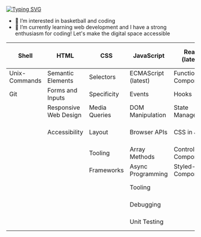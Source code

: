 




[![Typing SVG](https://readme-typing-svg.demolab.com?font=Fira+Code&pause=1000&random=false&width=435&lines=My+name+is+Andreas&color=%23FF0000)](https://git.io/typing-svg)
- 👀 I’m interested in basketball and coding
- 🌱 I’m currently learning web development
and I have a strong enthusiasm for coding! Let's make the digital space accessible

| **Shell** | **HTML** | **CSS** | **JavaScript** | **React (latest)** | **Next.js** | **Backend** | **Tools** | **Further teaching contents** |
|---|---|---|---|---|---|---|---|---|
| Unix-Commands | Semantic Elements | Selectors | ECMAScript (latest) | Function Components | SWR | Node.js | VSCode | Clean Code |
| Git | Forms and Inputs | Specificity | Events | Hooks | Routing | RESTful APIs | Slack | Pair Programming |
|  | Responsive Web Design | Media Queries | DOM Manipulation | State Management | Dynamic routing | Routing | Zoom | Working in Teams |
|  | Accessibility | Layout | Browser APIs | CSS in JS |  | DB Schemas and Models | GitHub Projects | Development Workflow |
|  |  | Tooling | Array Methods | Controlled Components |  | Tooling Deployment |  | Research |
|  |  | Frameworks | Async Programming | Styled-Components |  |  |  | UI/UX Basics |
|  |  |  | Tooling |  |  |  |  | Agile Methods |
|  |  |  | Debugging |  |  |  |  | Product Development |
|  |  |  | Unit Testing |  |  |  |  | Career Coaching |




<!---
Andreas-Gottwald/Andreas-Gottwald is a ✨ special ✨ repository because its `README.md` (this file) appears on your GitHub profile.
You can click the Preview link to take a look at your changes.
--->
